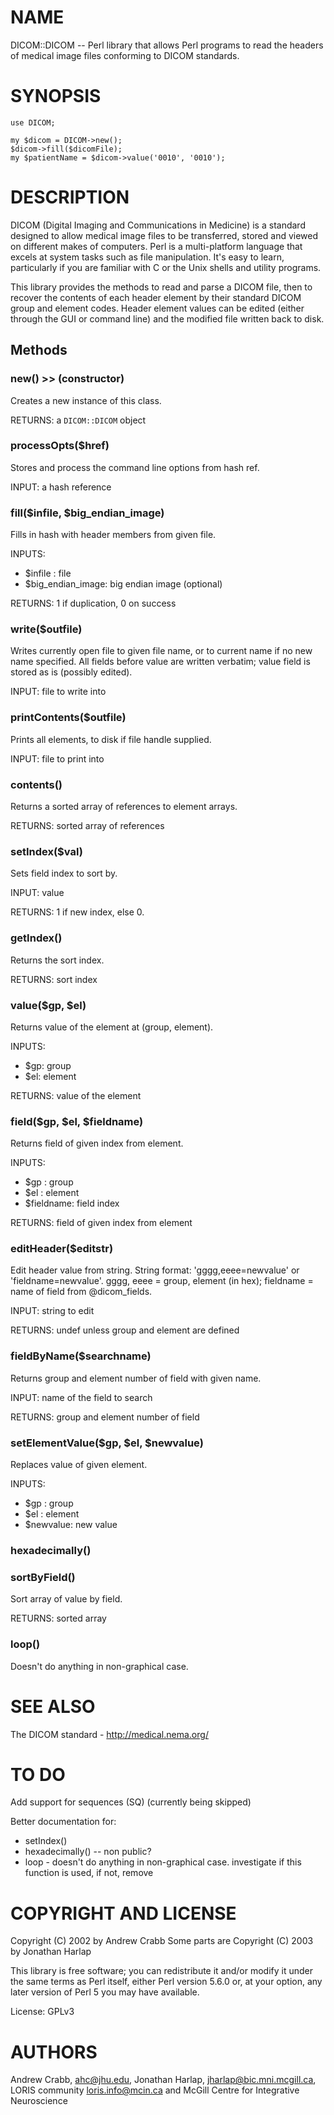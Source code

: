 # NAME

DICOM::DICOM -- Perl library that allows Perl programs to read the headers of
medical image files conforming to DICOM standards.

# SYNOPSIS

    use DICOM;

    my $dicom = DICOM->new();
    $dicom->fill($dicomFile);
    my $patientName = $dicom->value('0010', '0010');

# DESCRIPTION

DICOM (Digital Imaging and Communications in Medicine) is a standard
designed to allow medical image files to be transferred, stored and
viewed on different makes of computers. Perl is a multi-platform
language that excels at system tasks such as file manipulation. It's
easy to learn, particularly if you are familiar with C or the Unix
shells and utility programs.

This library provides the methods to read and parse a DICOM file, then
to recover the contents of each header element by their standard DICOM
group and element codes. Header element values can be edited (either
through the GUI or command line) and the modified file written back to
disk.

## Methods

### new() >> (constructor)

Creates a new instance of this class.

RETURNS: a `DICOM::DICOM` object

### processOpts($href)

Stores and process the command line options from hash ref.

INPUT: a hash reference

### fill($infile, $big\_endian\_image)

Fills in hash with header members from given file.

INPUTS:
  - $infile          : file
  - $big\_endian\_image: big endian image (optional)

RETURNS: 1 if duplication, 0 on success

### write($outfile)

Writes currently open file to given file name, or to current name if no new
name specified. All fields before value are written verbatim; value field
is stored as is (possibly edited).

INPUT: file to write into

### printContents($outfile)

Prints all elements, to disk if file handle supplied.

INPUT: file to print into

### contents()

Returns a sorted array of references to element arrays.

RETURNS: sorted array of references

### setIndex($val)

Sets field index to sort by.

INPUT: value

RETURNS: 1 if new index, else 0.

### getIndex()

Returns the sort index.

RETURNS: sort index

### value($gp, $el)

Returns value of the element at (group, element).

INPUTS:
  - $gp: group
  - $el: element

RETURNS: value of the element

### field($gp, $el, $fieldname)

Returns field of given index from element.

INPUTS:
  - $gp       : group
  - $el       : element
  - $fieldname: field index

RETURNS: field of given index from element

### editHeader($editstr)

Edit header value from string.
String format: 'gggg,eeee=newvalue' or 'fieldname=newvalue'.
  gggg, eeee = group, element (in hex);
  fieldname  = name of field from @dicom\_fields.

INPUT: string to edit

RETURNS: undef unless group and element are defined

### fieldByName($searchname)

Returns group and element number of field with given name.

INPUT: name of the field to search

RETURNS: group and element number of field

### setElementValue($gp, $el, $newvalue)

Replaces value of given element.

INPUTS:
  - $gp      : group
  - $el      : element
  - $newvalue: new value

### hexadecimally()

### sortByField()

Sort array of value by field.

RETURNS: sorted array

### loop()

Doesn't do anything in non-graphical case.

# SEE ALSO

The DICOM standard - http://medical.nema.org/

# TO DO

Add support for sequences (SQ) (currently being skipped)

Better documentation for:
  - setIndex()
  - hexadecimally() -- non public?
  - loop - doesn't do anything in non-graphical case. investigate if this
  function is used, if not, remove

# COPYRIGHT AND LICENSE

Copyright (C) 2002 by Andrew Crabb
Some parts are Copyright (C) 2003 by Jonathan Harlap

This library is free software; you can redistribute it and/or modify
it under the same terms as Perl itself, either Perl version 5.6.0 or,
at your option, any later version of Perl 5 you may have available.

License: GPLv3

# AUTHORS

Andrew Crabb, <ahc@jhu.edu>,
Jonathan Harlap, <jharlap@bic.mni.mcgill.ca>,
LORIS community <loris.info@mcin.ca> and McGill Centre for Integrative Neuroscience
